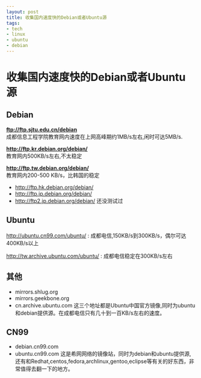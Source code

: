 ```yaml
---
layout: post
title: 收集国内速度快的Debian或者Ubuntu源
tags:
- tech
- linux
- ubuntu
- debian
---
```


收集国内速度快的Debian或者Ubuntu源
==============================

## Debian

**ftp://ftp.sjtu.edu.cn/debian**  
成都信息工程学院教育网内速度在上网高峰期约1MB/s左右,闲时可达5MB/s.

**http://ftp.kr.debian.org/debian/**  
教育网内500KB/s左右,不太稳定

**http://ftp.tw.debian.org/debian/**  
教育网内200-500 KB/s，比韩国的稳定
<!-- more -->
* http://ftp.hk.debian.org/debian/
* http://ftp.jp.debian.org/debian/
* http://ftp2.jp.debian.org/debian/
还没测试过

## Ubuntu

http://ubuntu.cn99.com/ubuntu/
: 成都电信,150KB/s到300KB/s，偶尔可达400KB/s以上

http://tw.archive.ubuntu.com/ubuntu/
: 成都电信稳定在300KB/s左右

## 其他

* mirrors.shlug.org
* mirrors.geekbone.org
* cn.archive.ubuntu.com
这三个地址都是Ubuntu中国官方镜像,同时为ubuntu和debian提供源。在成都电信只有几十到一百KB/s左右的速度。

## CN99
* debian.cn99.com
* ubuntu.cn99.com
这是希网网络的镜像站，同时为debian和ubuntu提供源,还有和Redhat,centos,fedora,archlinux,gentoo,eclipse等有关的好东西，非常值得去翻一下的地方。